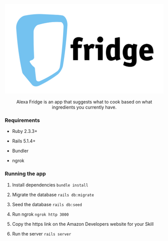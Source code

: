 <p align="center">
    <img src="app/assets/images/side_logo.png" alt="logo" width="800px">
</p>
<p align="center">
    Alexa Fridge is an app that suggests what to cook based on what ingredients you currently have.
</p>


### Requirements

* Ruby 2.3.3+

* Rails 5.1.4+

* Bundler

* ngrok

### Running the app

1. Install dependencies `bundle install`

2. Migrate the database `rails db:migrate`

3. Seed the database `rails db:seed`

4. Run ngrok `ngrok http 3000`

5. Copy the https link on the Amazon Developers website for your Skill

6. Run the server `rails server`
